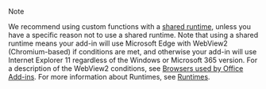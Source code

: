 >[!NOTE]
> We recommend using custom functions with a [shared runtime](../develop/configure-your-add-in-to-use-a-shared-runtime.md), unless you have a specific reason not to use a shared runtime. Note that using a shared runtime means your add-in will use Microsoft Edge with WebView2 (Chromium-based) if conditions are met, and otherwise your add-in will use Internet Explorer 11 regardless of the Windows or Microsoft 365 version. For a description of the WebView2 conditions, see [Browsers used by Office Add-ins](../concepts/browsers-used-by-office-web-add-ins.md). For more information about Runtimes, see [Runtimes](/javascript/api/manifest/runtimes).